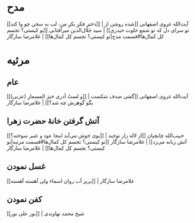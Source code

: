 # مدح
[[دخترِ فکرِ بکرِ من، لب به سخن چو وا کند]] | آیت‌الله غروی اصفهانی
[[شده روشن از تو سرای دل که تو شمع خلوت حیدری]] ‍| سید جلال‌الدین میرآفتابی
[[تو کیستی؟ تجسم کل کمال‌ها#قسمت مدح|تو کیستی؟ تجسم کل کمال‌ها]] | غلامرضا سازگار
# مرثیه
## عام
[[و لستُ أدری خبرَ المسمارِ (عربی)]] | آیت‌الله غروی اصفهانی
[[گفتی صدف شکست بگو گوهرش چه شد؟]] | غلامرضا سازگار
## آتش گرفتن خانۀ حضرت زهرا
[[بوی خوش می‌آید اینجا عود و عنبر سوخته؟]] | حبیب‌الله چایچیان
[[از لاله‌ زار توحید آتش زبانه می‌زد]] | غلامرضا سازگار
[[تو کیستی؟ تجسم کل کمال‌ها#قسمت مرثیه|تو کیستی؟ تجسم کل کمال‌ها]] | غلامرضا سازگار
## غسل نمودن
[[بریز آب روان اسماء ولی آهسته‌ آهسته]] | غلامرضا سازگار
## کفن نمودن
[[نور علی نور]] | شیخ محمد نهاوندی